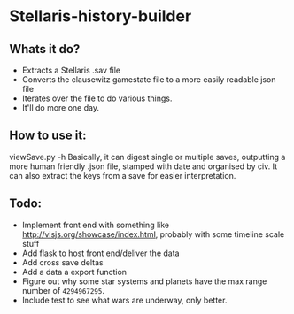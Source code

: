 # Stellaris-history-builder

## Whats it do?
- Extracts a Stellaris .sav file
- Converts the clausewitz gamestate file to a more easily readable json file
- Iterates over the file to do various things.
- It'll do more one day.

## How to use it:
viewSave.py -h
Basically, it can digest single or multiple saves, outputting a more human friendly .json file, stamped with date and organised by civ. It can also extract the keys from a save for easier interpretation.


## Todo:
- Implement front end with something like http://visjs.org/showcase/index.html, probably with some timeline scale stuff
- Add flask to host front end/deliver the data
- Add cross save deltas
- Add a data a export function
- Figure out why some star systems and planets have the max range number of `4294967295`.
- Include test to see what wars are underway, only better.
